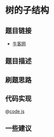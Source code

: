 # 树的子结构

## 题目链接

- [牛客网]()


## 题目描述

## 刷题思路

## 代码实现

@[code js](@code/algorithm/sword-point/树/hasSubTree.js)

## 一些建议
